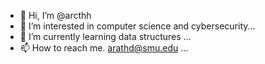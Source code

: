 - 👋 Hi, I’m @arcthh
- 👀 I’m interested in computer science and cybersecurity...
- 🌱 I’m currently learning data structures ...
- 📫 How to reach me. arathd@smu.edu ...

<!---
arcthh/arcthh is a ✨ special ✨ repository because its `README.md` (this file) appears on your GitHub profile.
You can click the Preview link to take a look at your changes.
--->
